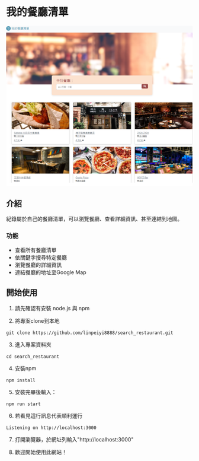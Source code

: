# 我的餐廳清單
![Restaurant List print screen](./public/image/PrintScreen.png)

## 介紹
紀錄屬於自己的餐廳清單，可以瀏覽餐廳、查看詳細資訊、甚至連結到地圖。

### 功能
- 查看所有餐廳清單
- 依關鍵字搜尋特定餐廳
- 瀏覽餐廳的詳細資訊
- 連結餐廳的地址至Google Map

## 開始使用
1. 請先確認有安裝 node.js 與 npm

2. 將專案clone到本地
```
git clone https://github.com/linpeiyi8888/search_restaurant.git
```

3. 進入專案資料夾
```
cd search_restaurant
```

4. 安裝npm
```
npm install
```

5. 安裝完畢後輸入：
```
npm run start
```

6. 若看見這行訊息代表順利運行
```bash
Listening on http://localhost:3000
```

7. 打開瀏覽器，於網址列輸入"http://localhost:3000"

8. 歡迎開始使用此網站！
